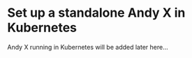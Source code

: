 # Set up a standalone Andy X in Kubernetes


Andy X running in Kubernetes will be added later here...